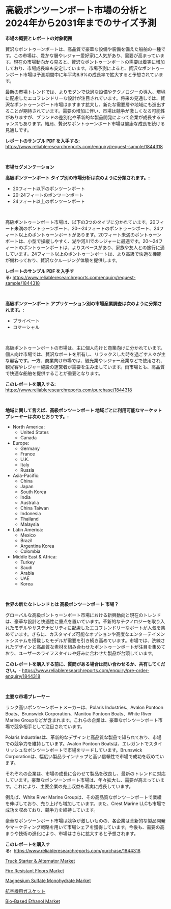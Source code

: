 <p><h1>高級ポンツーンボート市場の分析と2024年から2031年までのサイズ予測</h1></p><p><strong>市場の概要とレポートの対象範囲</strong></p>
<p><p>贅沢なポントゥーンボートは、高品質で豪華な設備や装備を備えた船舶の一種です。この市場は、豊かな層やレジャー愛好家に人気があり、需要が高まっています。現在の市場動向から見ると、贅沢なポントゥーンボートの需要は着実に増加しており、市場成長率も安定しています。市場予測によると、贅沢なポントゥーンボート市場は予測期間中に年平均8.9%の成長率で拡大すると予想されています。</p><p>最新の市場トレンドでは、よりモダンで快適な設備やテクノロジーの導入、環境に配慮したエコフレンドリーな設計が注目されています。将来の見通しでは、贅沢なポントゥーンボート市場はますます拡大し、新たな需要層や地域にも進出することが期待されています。需要の増加に伴い、市場は競争が激しくなる可能性がありますが、ブランドの差別化や革新的な製品開発によって企業が成長するチャンスもあります。結局、贅沢なポントゥーンボート市場は健康な成長を続ける見通しです。</p></p>
<p><strong>レポートのサンプル PDF を入手する:</strong> <a href="https://www.reliableresearchreports.com/enquiry/request-sample/1844318">https://www.reliableresearchreports.com/enquiry/request-sample/1844318</a></p>
<p>&nbsp;</p>
<p><strong>市場セグメンテーション</strong></p>
<p><strong>高級ポンツーンボート タイプ別の市場分析は次のように分類されます。:</strong></p>
<p><ul><li>20フィート以下のポンツーンボート</li><li>20-24フィートのポンツーンボート</li><li>24フィート以上のポンツーンボート</li></ul></p>
<p>&nbsp;</p>
<p><p>高級ポントゥーンボート市場は、以下の3つのタイプに分かれています。20フィート未満のポントゥーンボート、20〜24フィートのポントゥーンボート、24フィート以上のポントゥーンボートがあります。20フィート未満のポントゥーンボートは、小型で操縦しやすく、湖や河川でのレジャーに最適です。20〜24フィートのポントゥーンボートは、よりスペースがあり、家族や友人との旅行に適しています。24フィート以上のポントゥーンボートは、より高級で快適な機能が備わっており、贅沢なクルージング体験を提供します。</p></p>
<p><strong>レポートのサンプル PDF を入手する:</strong>&nbsp;<a href="https://www.reliableresearchreports.com/enquiry/request-sample/1844318">https://www.reliableresearchreports.com/enquiry/request-sample/1844318</a></p>
<p>&nbsp;</p>
<p><strong> 高級ポンツーンボート アプリケーション別の市場産業調査は次のように分類されます。:</strong></p>
<p><ul><li>プライベート</li><li>コマーシャル</li></ul></p>
<p>&nbsp;</p>
<p><p>高級ポントゥーンボートの市場は、主に個人向けと商業向けに分かれています。個人向け市場では、贅沢なボートを所有し、リラックスした時を過ごす人々が主な顧客です。一方、商業向け市場では、観光業やレジャー産業などで使用され、観光客やレジャー施設の運営者が需要を生み出しています。両市場とも、高品質で快適な船舶を提供することが重要となります。</p></p>
<p><strong>このレポートを購入する:</strong>&nbsp; <a href="https://www.reliableresearchreports.com/purchase/1844318">https://www.reliableresearchreports.com/purchase/1844318</a></p>
<p>&nbsp;</p>
<p><strong>地域に関して言えば、高級ポンツーンボート 地域ごとに利用可能なマーケットプレーヤーは次のとおりです。:</strong></p>
<p><ul>
    <li>
        North America:
        <ul>
            <li>United States</li>
            <li>Canada</li>
        </ul>
    </li>
    <li>
        Europe:
        <ul>
            <li>Germany</li>
            <li>France</li>
            <li>U.K.</li>
            <li>Italy</li>
            <li>Russia</li>
        </ul>
    </li>
    <li>
        Asia-Pacific:
        <ul>
            <li>China</li>
            <li>Japan</li>
            <li>South Korea</li>
            <li>India</li>
            <li>Australia</li>
            <li>China Taiwan</li>
            <li>Indonesia</li>
            <li>Thailand</li>
            <li>Malaysia</li>
        </ul>
    </li>
    <li>
        Latin America:
        <ul>
            <li>Mexico</li>
            <li>Brazil</li>
            <li>Argentina Korea</li>
            <li>Colombia</li>
        </ul>
    </li>
    <li>
        Middle East & Africa:
        <ul>
            <li>Turkey</li>
            <li>Saudi</li>
            <li>Arabia</li>
            <li>UAE</li>
            <li>Korea</li>
        </ul>
    </li>
    </ul></p>
<p>&nbsp;</p>
<p><strong>世界の新たなトレンドとは 高級ポンツーンボート 市場？</strong></p>
<p><p>グローバルな高級ポントゥーンボート市場における新興動向と現在のトレンドは、豪華な設計と快適性に重点を置いています。革新的なテクノロジーを取り入れたモデルやサステナビリティに配慮したエコフレンドリーなボートが人気を集めています。さらに、カスタマイズ可能なオプションや高度なエンターテイメントシステムを搭載したモデルが需要を引き続き高めています。市場では、洗練されたデザインと高品質な素材を組み合わせたポントゥーンボートが注目を集めており、ユーザーのライフスタイルや好みに合わせた製品が台頭しています。</p></p>
<p><strong>このレポートを購入する前に、質問がある場合は問い合わせるか、共有してください。</strong>- <a href="https://www.reliableresearchreports.com/enquiry/pre-order-enquiry/1844318">https://www.reliableresearchreports.com/enquiry/pre-order-enquiry/1844318</a></p>
<p>&nbsp;</p>
<p><strong>主要な市場プレーヤー</strong></p>
<p><p>ランク高いポンツーンボートメーカーは、Polaris Industries、Avalon Pontoon Boats、Brunswick Corporation、Manitou Pontoon Boats、White River Marine Groupなどが含まれます。これらの企業は、豪華なポンツーンボート市場で競争相手として注目されています。</p><p>Polaris Industriesは、革新的なデザインと高品質な製品で知られており、市場での競争力を維持しています。Avalon Pontoon Boatsは、エレガントでスタイリッシュなポンツーンボートで市場をリードしています。Brunswick Corporationは、幅広い製品ラインナップと高い信頼性で市場で成功を収めています。</p><p>それぞれの企業は、市場の成長に合わせて製品を改良し、最新のトレンドに対応しています。豪華なポンツーンボート市場は、年々拡大し、需要が高まっています。これにより、主要企業の売上収益も着実に成長しています。</p><p>例えば、White River Marine Groupは、その高品質なポンツーンボートで業績を伸ばしており、売り上げも増加しています。また、Crest Marine LLCも市場で成功を収めており、競争力を維持しています。</p><p>豪華なポンツーンボート市場は競争が激しいものの、各企業は革新的な製品開発やマーケティング戦略を用いて市場シェアを獲得しています。今後も、需要の高まりや技術の進化により、市場はさらに拡大すると予想されます。</p></p>
<p><strong>このレポートを購入する:</strong>&nbsp;&nbsp;<a href="https://www.reliableresearchreports.com/purchase/1844318">https://www.reliableresearchreports.com/purchase/1844318</a></p>
<p><p><a href="https://issuu.com/reportprime-2/docs/truck-starter-alternator-market-size-2030.pptx">Truck Starter & Alternator Market</a></p><p><a href="https://view.publitas.com/reportprime-1/fire-resistant-floors-market-size-2024-2031-global-industrial-analysis-key-geographical-regions-market-share-top-key-players-product-types-and-forecast-research-report/">Fire Resistant Floors Market</a></p><p><a href="https://fearless-okapi-6c8.notion.site/Magnesium-Sulfate-Monohydrate-Market-Size-Growth-and-Forecast-from-2024-2031-f8807b2204f34f9287530074b402533c">Magnesium Sulfate Monohydrate Market</a></p><p><a href="https://github.com/mreklxf44233/Market-Research-Report-List-1/blob/main/6589485185561.md">航空機用ガスケット</a></p><p><a href="https://github.com/CliffMedina6/Market-Research-Report-List-3/blob/main/bio-based-ethanol-market.md">Bio-Based Ethanol Market</a></p></p>